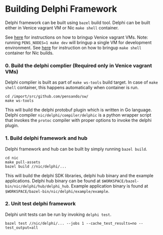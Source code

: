 # Building Delphi Framework

Delphi framework can be built using `bazel` build tool. Delphi can be built either in Venice vagrant VM or Nic `make shell` container.

See [here](../../docs/dev.md) for instructions on how to bringup Venice vagrant VMs. Note: running `PENS_NODES=1 make dev` will bringup a single VM for development environment.
See [here](../README.md) for instruction on how to bringup `make shell` container for Nic builds.

### 0. Build the delphi complier (Required only in Venice vagrant VMs)

Delphi complier is built as part of `make ws-tools` build target. In case of `make shell` container, this happens automatically when container is run.

```
cd /import/src/github.com/pensando/sw/
make ws-tools
```

This will build the delphi protobuf plugin which is written in Go language. Delphi compiler
`nic/delphi/compiler/delphic` is a python wrapper script that invokes the `protoc` compiler with proper options to invoke the delphi plugin.

### 1. Build delphi framework and hub

Delphi framework and hub can be built by simply running `bazel build`.

```
cd nic
make pull-assets
bazel build //nic/delphi/...
```

This will build the delphi SDK libraries, delphi hub binary and the example applications.
Delphi hub binary can be found at `$WORKSPACE/bazel-bin/nic/delphi/hub/delphi_hub`. Example application binary is found at `$WORKSPACE/bazel-bin/nic/delphi/example/example`.

### 2. Unit test delphi framework

Delphi unit tests can be run by invoking `delphi test`.

```
bazel test //nic/delphi/... --jobs 1 --cache_test_results=no --test_output=all
```
